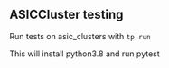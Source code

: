 ## ASICCluster testing

Run tests on asic_clusters with `tp run`

This will install python3.8 and run pytest
